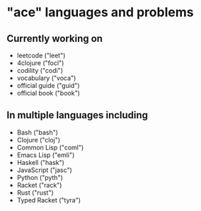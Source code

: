 # "ace" languages and problems 
## Currently working on
* leetcode ("leet")
* 4clojure ("focl")
* codility ("codi")
* vocabulary ("voca")
* official guide ("guid")
* official book ("book")
## In multiple languages including
* Bash ("bash")
* Clojure ("cloj")
* Common Lisp ("coml")
* Emacs Lisp ("emli")
* Haskell ("hask")
* JavaScript ("jasc")
* Python ("pyth")
* Racket ("rack")
* Rust ("rust")
* Typed Racket ("tyra")

